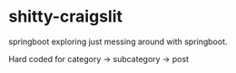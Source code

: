 # shitty-craigslit
springboot exploring 
just messing around with springboot. 

Hard coded for 
category -> subcategory -> post
